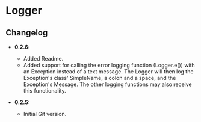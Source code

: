 # Logger

## Changelog

+ **0.2.6:**

	- Added Readme.
	- Added support for calling the error logging function (Logger.e()) with an Exception instead of a text message. The Logger will then log the Exception's class' SimpleName, a colon and a space, and the Exception's Message. The other logging functions may also receive this functionality.
+ **0.2.5:** 

	- Initial Git version.